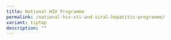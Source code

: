 ```yaml
---
title: National HIV Programme
permalink: /national-hiv-sti-and-viral-hepatitis-programme/
variant: tiptap
description: ""
---
```

